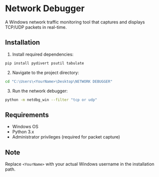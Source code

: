 # Network Debugger

A Windows network traffic monitoring tool that captures and displays TCP/UDP packets in real-time.

## Installation

1. Install required dependencies:
```bash
pip install pydivert psutil tabulate
```

2. Navigate to the project directory:
```bash
cd "C:\Users\<YourName>\Desktop\NETWORK DEBUGGER"
```

3. Run the network debugger:
```bash
python -m netdbg_win --filter "tcp or udp"
```

## Requirements

- Windows OS
- Python 3.x
- Administrator privileges (required for packet capture)

## Note

Replace `<YourName>` with your actual Windows username in the installation path.
